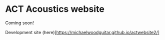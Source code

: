 # ACT Acoustics website

Coming soon!

Development site (here)[https://michaelwoodguitar.github.io/actwebsite2/]
